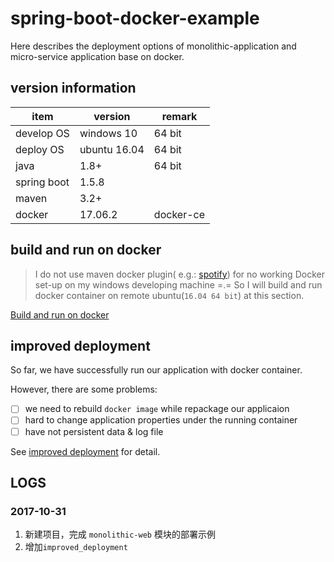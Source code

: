 # spring-boot-docker-example

Here describes the deployment options of monolithic-application and micro-service application base on docker.

## version information

item|version|remark
------|------|------
develop OS|windows 10| 64 bit
deploy OS|ubuntu 16.04| 64 bit
java|1.8+|64 bit
spring boot|1.5.8|
maven|3.2+|
docker|17.06.2| docker-ce

## build and run on docker

> I do not use maven docker plugin( e.g.: [spotify](https://github.com/spotify/dockerfile-maven)) for no working Docker set-up on my windows developing machine =.=
> So I will build and run docker container on remote ubuntu(`16.04 64 bit`) at this section.

[Build and run on docker](build_and_run_on_docker.md)

## improved deployment

So far, we have successfully run our application with docker container.

However, there are some problems:

- [ ] we need to rebuild `docker image` while repackage our applicaion
- [ ] hard to change application properties under the running container
- [ ] have not persistent data & log file

See [improved deployment](improved_deployment.md) for detail.

## LOGS

### 2017-10-31

1. 新建项目，完成 `monolithic-web` 模块的部署示例
2. 增加`improved_deployment`